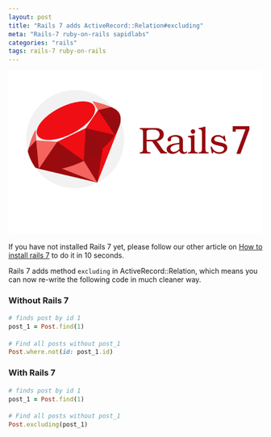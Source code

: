 ```yaml
---
layout: post
title: "Rails 7 adds ActiveRecord::Relation#excluding"
meta: "Rails-7 ruby-on-rails sapidlabs"
categories: "rails"
tags: rails-7 ruby-on-rails
---
```


<img src="/assets/images/shared/rails-7.png" alt="default-enum-in-rails">

If you have not installed Rails 7 yet, please follow our other article on [How to install rails 7](https://sapidlabs.com/rails/2021/06/12/how-to-install-rails-7.html) to do it in 10 seconds.

Rails 7 adds method `excluding` in ActiveRecord::Relation, which means you can now re-write the following code in
much cleaner way.

### Without Rails 7
```ruby
# finds post by id 1
post_1 = Post.find(1) 

# Find all posts without post_1
Post.where.not(id: post_1.id)
```

### With Rails 7
```ruby
# finds post by id 1
post_1 = Post.find(1) 

# Find all posts without post_1
Post.excluding(post_1)
```

<br/>


